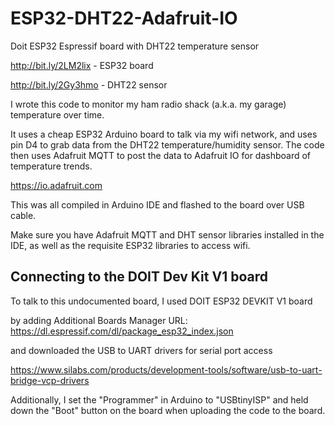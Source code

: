# ESP32-DHT22-Adafruit-IO
Doit ESP32 Espressif board with DHT22 temperature sensor

http://bit.ly/2LM2lix - ESP32 board

http://bit.ly/2Gy3hmo - DHT22 sensor

I wrote this code to monitor my ham radio shack (a.k.a. my garage) temperature over time.

It uses a cheap ESP32 Arduino board to talk via my wifi network, and uses pin D4 to grab data from the DHT22 temperature/humidity sensor. The code then uses Adafruit MQTT to post the data to Adafruit IO for dashboard of temperature trends.

https://io.adafruit.com

This was all compiled in Arduino IDE and flashed to the board over USB cable.

Make sure you have Adafruit MQTT and DHT sensor libraries installed in the IDE, as well as the requisite ESP32 libraries to access wifi.


## Connecting to the DOIT Dev Kit V1 board
To talk to this undocumented board, I used DOIT ESP32 DEVKIT V1 board

by adding Additional Boards Manager URL: https://dl.espressif.com/dl/package_esp32_index.json

and downloaded the USB to UART drivers for serial port access

https://www.silabs.com/products/development-tools/software/usb-to-uart-bridge-vcp-drivers

Additionally, I set the "Programmer" in Arduino to "USBtinyISP" and held down the "Boot" button on the board when uploading the code to the board.